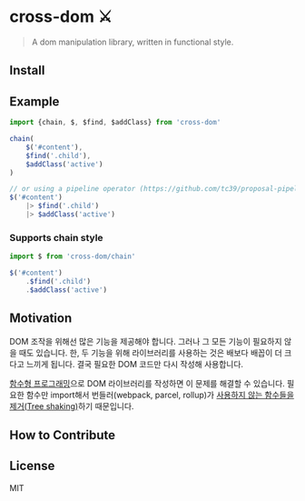 # cross-dom ⚔️
> A dom manipulation library, written in functional style.

## Install

## Example
```js
import {chain, $, $find, $addClass} from 'cross-dom'

chain(
    $('#content'),
    $find('.child'),
    $addClass('active')
)

// or using a pipeline operator (https://github.com/tc39/proposal-pipeline-operator)
$('#content')
    |> $find('.child')
    |> $addClass('active')
```

### Supports chain style
```js
import $ from 'cross-dom/chain'

$('#content')
    .$find('.child')
    .$addClass('active')
```

## Motivation
 DOM 조작을 위해선 많은 기능을 제공해야 합니다. 그러나 그 모든 기능이 필요하지 않을 때도 있습니다.
 한, 두 기능을 위해 라이브러리를 사용하는 것은 배보다 배꼽이 더 크다고 느끼게 됩니다.
 결국 필요한 DOM 코드만 다시 작성해 사용합니다.

[함수형 프로그래밍](https://en.wikipedia.org/wiki/Functional_programming)으로 DOM 라이브러리를 작성하면 이 문제를 해결할 수 있습니다.
필요한 함수만 import해서 번들러(webpack, parcel, rollup)가 [사용하지 않는 함수들을 제거(Tree shaking)](https://en.wikipedia.org/wiki/Tree_shaking)하기 때문입니다.

## How to Contribute

## License
MIT
